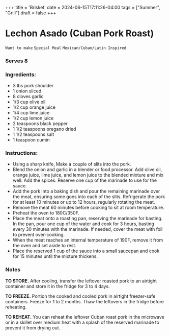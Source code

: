 +++
title = 'Brisket'
date = 2024-06-15T17:11:26-04:00
tags = ["Summer", "Grill"]
draft = false
+++
# Lechon Asado (Cuban Pork Roast)

`Want to make` `Special Meal` `Mexican/Cuban/Latin Inspired`

### Serves 8

### Ingredients:

- 3 lbs pork shoulder
- 1 onion sliced
- 8 cloves garlic
- 1/3 cup olive oil
- 1/2 cup orange juice
- 1/4 cup lime juice
- 1/2 cup lemon juice
- 2 teaspoons black pepper
- 1 1/2 teaspoons oregano dried
- 1 1/2 teaspoons salt
- 1 teaspoon cumin

### Instructions:

- Using a sharp knife, Make a couple of slits into the pork. 
- Blend the onion and garlic in a blender or food processor. Add olive oil, orange juice, lime juice, and lemon juice to the blended mixture and mix well. Add the spices. Reserve one cup of the marinade to use for the sauce.
- Add the pork into a baking dish and pour the remaining marinade over the meat, ensuring some goes into each of the slits. Refrigerate the pork for at least 10 minutes or up to 12 hours, regularly rotating the meat. 
- Remove the meat 60 minutes before cooking to sit at room temperature.
- Preheat the oven to 180C/350F. 
- Place the meat onto a roasting pan, reserving the marinade for basting. In the pan, pour one cup of the water and cook for 3 hours, basting every 30 minutes with the marinade. If needed, cover the meat with foil to prevent over-cooking.
- When the meat reaches an internal temperature of 190F, remove it from the oven and set aside to rest.
- Place the reserved 1 cup of the sauce into a small saucepan and cook for 15 minutes until the mixture thickens.

### Notes

**TO STORE.** After cooling, transfer the leftover roasted pork to an airtight container and store it in the fridge for 3 to 4 days. 

**TO FREEZE.** Portion the cooked and cooled pork in airtight freezer-safe containers. Freeze for 1 to 2 months. Thaw the leftovers in the fridge before reheating.

**TO REHEAT.** You can reheat the leftover Cuban roast pork in the microwave or in a skillet over medium heat with a splash of the reserved marinade to prevent it from drying out.
